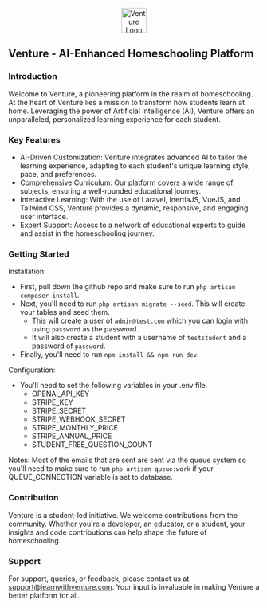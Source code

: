 <p align="center">
    <a href="https://learnwithventure.com" target="_blank">
    <img src="https://learnwithventure.com/assets/logo.png" width="50" alt="Venture Logo">
    </a>
</p>

## Venture - AI-Enhanced Homeschooling Platform

### Introduction

Welcome to Venture, a pioneering platform in the realm of homeschooling. At the heart of Venture lies a mission to transform how students learn at home. Leveraging the power of Artificial Intelligence (AI), Venture offers an unparalleled, personalized learning experience for each student.

### Key Features

- AI-Driven Customization: Venture integrates advanced AI to tailor the learning experience, adapting to each student's unique learning style, pace, and preferences.
- Comprehensive Curriculum: Our platform covers a wide range of subjects, ensuring a well-rounded educational journey.
- Interactive Learning: With the use of Laravel, InertiaJS, VueJS, and Tailwind CSS, Venture provides a dynamic, responsive, and engaging user interface.
- Expert Support: Access to a network of educational experts to guide and assist in the homeschooling journey.

### Getting Started

Installation:
- First, pull down the github repo and make sure to run `php artisan composer install`.
- Next, you'll need to run `php artisan migrate --seed`. This will create your tables and seed them.
    - This will create a user of `admin@test.com` which you can login with using `password` as the password.
    - It will also create a student with a username of `teststudent` and a password of `password`.
- Finally, you'll need to run `npm install && npm run dev`.

Configuration:
- You'll need to set the following variables in your .env file.
    - OPENAI_API_KEY
    - STRIPE_KEY
    - STRIPE_SECRET
    - STRIPE_WEBHOOK_SECRET
    - STRIPE_MONTHLY_PRICE
    - STRIPE_ANNUAL_PRICE
    - STUDENT_FREE_QUESTION_COUNT

Notes: Most of the emails that are sent are sent via the queue system so you'll need to make sure to run `php artisan queue:work` if your QUEUE_CONNECTION variable is set to database.

### Contribution

Venture is a student-led initiative. We welcome contributions from the community. Whether you're a developer, an educator, or a student, your insights and code contributions can help shape the future of homeschooling.

### Support

For support, queries, or feedback, please contact us at support@learnwithventure.com. Your input is invaluable in making Venture a better platform for all.
